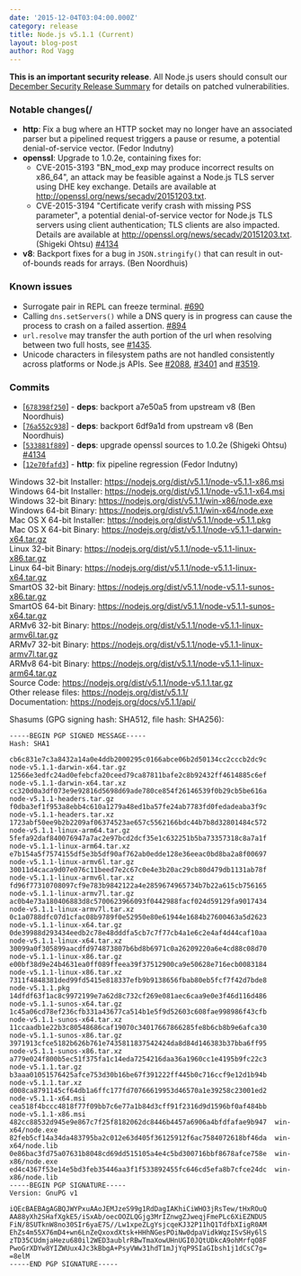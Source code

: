 ```yaml
---
date: '2015-12-04T03:04:00.000Z'
category: release
title: Node.js v5.1.1 (Current)
layout: blog-post
author: Rod Vagg
---
```


**This is an important security release**. All Node.js users should consult our [December Security Release Summary](/blog/vulnerability/december-2015-security-releases/) for details on patched vulnerabilities.

### Notable changes(/

- **http**: Fix a bug where an HTTP socket may no longer have an associated parser but a pipelined request triggers a pause or resume, a potential denial-of-service vector. (Fedor Indutny)
- **openssl**: Upgrade to 1.0.2e, containing fixes for:
  - CVE-2015-3193 "BN_mod_exp may produce incorrect results on x86_64", an attack may be feasible against a Node.js TLS server using DHE key exchange. Details are available at <http://openssl.org/news/secadv/20151203.txt>.
  - CVE-2015-3194 "Certificate verify crash with missing PSS parameter", a potential denial-of-service vector for Node.js TLS servers using client authentication; TLS clients are also impacted. Details are available at <http://openssl.org/news/secadv/20151203.txt>.
    (Shigeki Ohtsu) [#4134](https://github.com/nodejs/node/pull/4134)
- **v8**: Backport fixes for a bug in `JSON.stringify()` that can result in out-of-bounds reads for arrays. (Ben Noordhuis)

### Known issues

- Surrogate pair in REPL can freeze terminal. [#690](https://github.com/nodejs/node/issues/690)
- Calling `dns.setServers()` while a DNS query is in progress can cause the process to crash on a failed assertion. [#894](https://github.com/nodejs/node/issues/894)
- `url.resolve` may transfer the auth portion of the url when resolving between two full hosts, see [#1435](https://github.com/nodejs/node/issues/1435).
- Unicode characters in filesystem paths are not handled consistently across platforms or Node.js APIs. See [#2088](https://github.com/nodejs/node/issues/2088), [#3401](https://github.com/nodejs/node/issues/3401) and [#3519](https://github.com/nodejs/node/issues/3519).

### Commits

- \[[`678398f250`](https://github.com/nodejs/node/commit/678398f250)] - **deps**: backport a7e50a5 from upstream v8 (Ben Noordhuis)
- \[[`76a552c938`](https://github.com/nodejs/node/commit/76a552c938)] - **deps**: backport 6df9a1d from upstream v8 (Ben Noordhuis)
- \[[`533881f889`](https://github.com/nodejs/node/commit/533881f889)] - **deps**: upgrade openssl sources to 1.0.2e (Shigeki Ohtsu) [#4134](https://github.com/nodejs/node/pull/4134)
- \[[`12e70fafd3`](https://github.com/nodejs/node/commit/12e70fafd3)] - **http**: fix pipeline regression (Fedor Indutny)

Windows 32-bit Installer: https://nodejs.org/dist/v5.1.1/node-v5.1.1-x86.msi \
Windows 64-bit Installer: https://nodejs.org/dist/v5.1.1/node-v5.1.1-x64.msi \
Windows 32-bit Binary: https://nodejs.org/dist/v5.1.1/win-x86/node.exe \
Windows 64-bit Binary: https://nodejs.org/dist/v5.1.1/win-x64/node.exe \
Mac OS X 64-bit Installer: https://nodejs.org/dist/v5.1.1/node-v5.1.1.pkg \
Mac OS X 64-bit Binary: https://nodejs.org/dist/v5.1.1/node-v5.1.1-darwin-x64.tar.gz \
Linux 32-bit Binary: https://nodejs.org/dist/v5.1.1/node-v5.1.1-linux-x86.tar.gz \
Linux 64-bit Binary: https://nodejs.org/dist/v5.1.1/node-v5.1.1-linux-x64.tar.gz \
SmartOS 32-bit Binary: https://nodejs.org/dist/v5.1.1/node-v5.1.1-sunos-x86.tar.gz \
SmartOS 64-bit Binary: https://nodejs.org/dist/v5.1.1/node-v5.1.1-sunos-x64.tar.gz \
ARMv6 32-bit Binary: https://nodejs.org/dist/v5.1.1/node-v5.1.1-linux-armv6l.tar.gz \
ARMv7 32-bit Binary: https://nodejs.org/dist/v5.1.1/node-v5.1.1-linux-armv7l.tar.gz \
ARMv8 64-bit Binary: https://nodejs.org/dist/v5.1.1/node-v5.1.1-linux-arm64.tar.gz \
Source Code: https://nodejs.org/dist/v5.1.1/node-v5.1.1.tar.gz \
Other release files: https://nodejs.org/dist/v5.1.1/ \
Documentation: https://nodejs.org/docs/v5.1.1/api/

Shasums (GPG signing hash: SHA512, file hash: SHA256):

```
-----BEGIN PGP SIGNED MESSAGE-----
Hash: SHA1

cb6c831e7c3a8432a14a0e4ddb2000295c0166abce06b2d50134cc2cccb2dc9c  node-v5.1.1-darwin-x64.tar.gz
12566e3edfc24ad0efebcfa20ceed79ca87811bafe2c8b92432ff4614885c6ef  node-v5.1.1-darwin-x64.tar.xz
cc320d0a3df073e9e92816d5698d69ade780ce854f26146539f0b29cb5be616a  node-v5.1.1-headers.tar.gz
f0dba3ef1f953a8ebb4c610a1279a48ed1ba57fe24ab7783fd0fedadeaba3f9c  node-v5.1.1-headers.tar.xz
1723abf50ee9b2b2209af06374523ae657c5562166bdc44b7b8d32801484c572  node-v5.1.1-linux-arm64.tar.gz
5fefa92daf840076947a7ac2e97bcd2dcf35e1c632251b5ba73357318c8a7a1f  node-v5.1.1-linux-arm64.tar.xz
e7b154a5f7574155df5e3b5df90af762ab0edde128e36eeac0bd8ba2a8f00697  node-v5.1.1-linux-armv6l.tar.gz
30011d4caca9d07e076c11beed7e2c67c0e4e3b20ac29cb80d479db1131ab78f  node-v5.1.1-linux-armv6l.tar.xz
fd96f77310708097cf9e783b9842122a4e2859674965734b7b22a615cb756165  node-v5.1.1-linux-armv7l.tar.gz
ac0b4e73a180406883d8c5700623966093f0442988facf024d59129fa9017434  node-v5.1.1-linux-armv7l.tar.xz
0c1a0788dfc07d1cfac08b9789f0e52950e80e61944e1684b27600463a5d2623  node-v5.1.1-linux-x64.tar.gz
0de39988d293434eedb2c78e48dddfa5cb7c7f77cb4a1e6c2e4af4d44caf10aa  node-v5.1.1-linux-x64.tar.xz
30099a0f305899aacdfd974873807b6bd8b6971c0a26209220a6e4cd88c08d70  node-v5.1.1-linux-x86.tar.gz
e00bf38d9e24b4631ea0ff089ffeea39f37512900ca9e50628e716ecb0083184  node-v5.1.1-linux-x86.tar.xz
7311f4848381ded99fd5415e818337efb9b9138656fbab80eb5fcf7f42d7bde8  node-v5.1.1.pkg
14dfdf63f1ac8c9972199e7a62d8c732cf269e081aec6caa9e0e3f46d116d486  node-v5.1.1-sunos-x64.tar.gz
1c45a06cd78ef236cfb331a43677ca514b1e5f9d52603c608fae998986f43cfb  node-v5.1.1-sunos-x64.tar.xz
11ccaadb1e22b3c80548686caf19070c34017667866285fe8b6cb8b9e6afca30  node-v5.1.1-sunos-x86.tar.gz
3971913cfce5182b626b761e7435811837542424da8d84d146383b37bba6ff95  node-v5.1.1-sunos-x86.tar.xz
a779e024f800b5ec51f375fa1c14eda7254216daa36a1960cc1e4195b9fc22c3  node-v5.1.1.tar.gz
b3aaa01051576425afce753d30b16be67f391222ff445b0c716ccf9e12d1b94b  node-v5.1.1.tar.xz
d008ca8791145cf64db1a6ffc177fd70766619953d46570a1e39258c23001ed2  node-v5.1.1-x64.msi
cea518f4bccc4818f77f09bb7c6e77a1b84d3cff91f2316d9d1596bf0af484bb  node-v5.1.1-x86.msi
482cc88532d945e9e867c7f25f8182062dc8446b4457a6906a4bfdfafae9b947  win-x64/node.exe
82feb5cf14a34da483795ba2c012e63d405f36125912f6ac7584072618bf46da  win-x64/node.lib
0e86bac3fd75a07631b8048cd69dd515105a4e4c5bd300716bbf8678afce758e  win-x86/node.exe
ed4c4367f53e14e5bd3feb35446aa3f1f533892455fc646cd5efa8b7cfce24dc  win-x86/node.lib
-----BEGIN PGP SIGNATURE-----
Version: GnuPG v1

iQEcBAEBAgAGBQJWYPxuAAoJEMJzeS99g1RdDagIAKhiCiWHO3jRsTew/tHxROuQ
AA88yXh2SHafXgkE5/iSxAb/oecOOZLQGjg3MrIZnwgZJweqjFmePLc6XiEZNDU5
FiN/8SUTknW8no30SIr6yaE7S//Lw1xpeZLgYsjcqeKJ32P11hQ1TdfbXIigR0AM
EhZs4m55X76mD4+wn6LnZeQxoxdXtsk+HHhNGesPOiNw0dpaVidkWqzISvSHy6lS
zTD35CUdmjaHezu680il2WED3aublrRBwTmaXowUHnUGI0JQtUDkcA9ohMrfqO8F
PwoGrXDYw8YIZWUux4Jc3kBbgA+PsyVWw31hdT1mJjYqP9SIaGIbsh1j1dCsC7g=
=8elM
-----END PGP SIGNATURE-----

```
